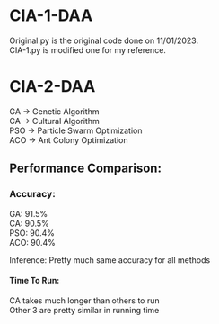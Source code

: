 # CIA-1-DAA

Original.py is the original code done on 11/01/2023. </br>
CIA-1.py is modified one for my reference.

# CIA-2-DAA

GA -> Genetic Algorithm </br>
CA -> Cultural Algorithm </br>
PSO -> Particle Swarm Optimization </br>
ACO -> Ant Colony Optimization

## Performance Comparison:
### Accuracy:
GA: 91.5% </br>
CA: 90.5% </br>
PSO: 90.4% </br>
ACO: 90.4% </br>

Inference: Pretty much same accuracy for all methods

#### Time To Run:
CA takes much longer than others to run </br>
Other 3 are pretty similar in running time